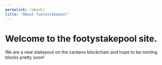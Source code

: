 ```yaml
---
permalink: /about/
title: "About footystakepool"
---
```




# Welcome to the footystakepool site.

We are a new stakepool on the cardano blockchain and hope to be minting blocks pretty soon!
